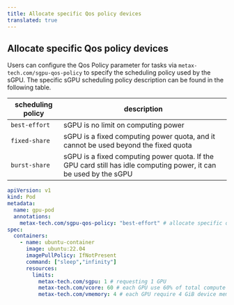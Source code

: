 ```yaml
---
title: Allocate specific Qos policy devices
translated: true
---
```


## Allocate specific Qos policy devices

Users can configure the Qos Policy parameter for tasks via `metax-tech.com/sgpu-qos-policy` to specify the scheduling policy used by the sGPU. The specific sGPU scheduling policy description can be found in the following table.

| scheduling policy   | description |
| --- | --- |
| `best-effort`   | sGPU is no limit on computing power   |
| `fixed-share`   | sGPU is a fixed computing power quota, and it cannot be used beyond the fixed quota  |
| `burst-share`   | sGPU is a fixed computing power quota. If the GPU card still has idle computing power, it can be used by the sGPU |

```yaml
apiVersion: v1
kind: Pod
metadata:
  name: gpu-pod
  annotations:
    metax-tech.com/sgpu-qos-policy: "best-effort" # allocate specific qos sgpu
spec:
  containers:
    - name: ubuntu-container
      image: ubuntu:22.04
      imagePullPolicy: IfNotPresent
      command: ["sleep","infinity"]
      resources:
        limits:
          metax-tech.com/sgpu: 1 # requesting 1 GPU
          metax-tech.com/vcore: 60 # each GPU use 60% of total compute cores
          metax-tech.com/vmemory: 4 # each GPU require 4 GiB device memory
```
